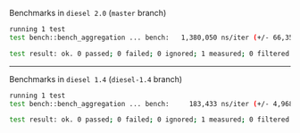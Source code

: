 Benchmarks in `diesel 2.0` (`master` branch)

```sh
running 1 test
test bench::bench_aggregation ... bench:   1,380,050 ns/iter (+/- 66,351)

test result: ok. 0 passed; 0 failed; 0 ignored; 1 measured; 0 filtered out; finished in 6.30s
```

---

Benchmarks in `diesel 1.4` (`diesel-1.4` branch)

```sh
running 1 test
test bench::bench_aggregation ... bench:     183,433 ns/iter (+/- 4,968)

test result: ok. 0 passed; 0 failed; 0 ignored; 1 measured; 0 filtered out; finished in 3.61s
```
